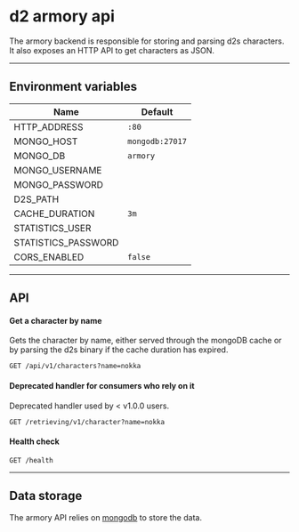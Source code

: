 # d2 armory api

The armory backend is responsible for storing and parsing d2s characters. 
It also exposes an HTTP API to get characters as JSON.

--- 

## Environment variables

| Name                	| Default         	|
|---------------------	|-----------------	|
| HTTP_ADDRESS        	| `:80`           	|
| MONGO_HOST          	| `mongodb:27017` 	|
| MONGO_DB            	| `armory`        	|
| MONGO_USERNAME      	|                 	|
| MONGO_PASSWORD      	|                 	|
| D2S_PATH            	|                 	|
| CACHE_DURATION      	| `3m`            	|
| STATISTICS_USER     	|                 	|
| STATISTICS_PASSWORD 	|                 	|
| CORS_ENABLED        	| `false`         	|

--- 

## API

#### Get a character by name
Gets the character by name, either served through the mongoDB
cache or by parsing the d2s binary if the cache duration has expired.
```http
GET /api/v1/characters?name=nokka
```

#### Deprecated handler for consumers who rely on it
Deprecated handler used by < v1.0.0 users.
```http
GET /retrieving/v1/character?name=nokka
```

#### Health check
```http
GET /health
```

---

## Data storage
The armory API relies on [mongodb](https://www.mongodb.com/) to store the data.

